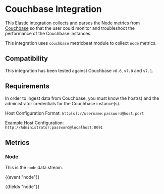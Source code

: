 # Couchbase Integration

This Elastic integration collects and parses the [Node](https://docs.couchbase.com/server/current/rest-api/rest-cluster-details.html) metrics from [Couchbase](https://www.couchbase.com/) so that the user could monitor and troubleshoot the performance of the Couchbase instances.

This integration uses `couchbase` metricbeat module to collect `node` metrics.

## Compatibility

This integration has been tested against Couchbase `v6.6`, `v7.0` and `v7.1`.

## Requirements

In order to ingest data from Couchbase, you must know the host(s) and the administrator credentials for the Couchbase instance(s).

Host Configuration Format: `http[s]://username:password@host:port`

Example Host Configuration: `http://Administrator:password@localhost:8091`

## Metrics

### Node

This is the `node` data stream.

{{event "node"}}

{{fields "node"}}